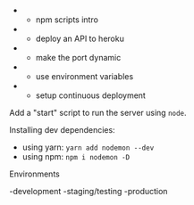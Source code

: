 - * npm scripts intro
- * deploy an API to heroku
- * make the port dynamic
- * use environment variables
- * setup continuous deployment

Add a "start" script to run the server using `node`.

Installing dev dependencies: 
- using yarn: `yarn add nodemon --dev`
- using npm: `npm i nodemon -D`

Environments

-development
-staging/testing
-production